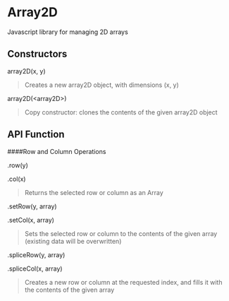 Array2D
=======

Javascript library for managing 2D arrays


Constructors
------------

array2D(x, y)

> Creates a new array2D object, with dimensions (x, y)

array2D(&lt;array2D&gt;)

> Copy constructor: clones the contents of the given array2D object


API Function
------------

####Row and Column Operations


.row(y)

.col(x)

> Returns the selected row or column as an Array


.setRow(y, array)

.setCol(x, array)

> Sets the selected row or column to the contents of the given array (existing data will be overwritten)


.spliceRow(y, array)

.spliceCol(x, array)

> Creates a new row or column at the requested index, and fills it with the contents of the given array

